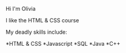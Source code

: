 Hi I'm Olivia
<p>I like the HTML & CSS course</o>
<p>My deadly skills include:</p>
*HTML & CSS
*Javascript
*SQL
*Java
*C++

